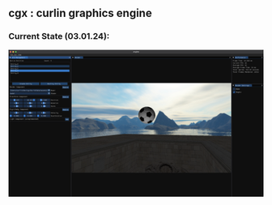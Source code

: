 ## cgx : curlin graphics engine


### Current State (03.01.24):
![Demo_030124](./data/030320_demo.png)



